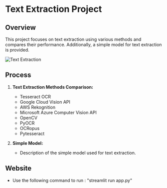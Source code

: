 # Text Extraction Project

## Overview

This project focuses on text extraction using various methods and compares their performance. Additionally, a simple model for text extraction is provided.

![Text Extraction]([image_path_here](https://github.com/nitinshivakumar/Text_Extraction_Project/blob/main/image2.png)) 

## Process

1. **Text Extraction Methods Comparison:**
   - Tesseract OCR
   - Google Cloud Vision API
   - AWS Rekognition
   - Microsoft Azure Computer Vision API
   - OpenCV
   - PyOCR
   - OCRopus
   - Pytesseract

2. **Simple Model:**
   - Description of the simple model used for text extraction.


## Website
- Use the following command to run : "streamlit run app.py"
